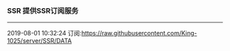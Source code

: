 ### SSR 提供SSR订阅服务
---
2019-08-01 10:32:24 订阅:https://raw.githubusercontent.com/King-1025/server/SSR/DATA
